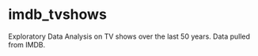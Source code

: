# imdb_tvshows
Exploratory Data Analysis on TV shows over the last 50 years. Data pulled from IMDB.
